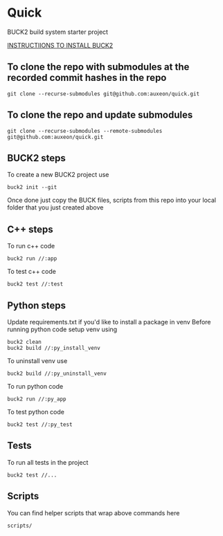 # Quick

BUCK2 build system starter project

[INSTRUCTIIONS TO INSTALL BUCK2](
https://buck2.build/docs/getting_started/#installing-buck2)

## To clone the repo with submodules at the recorded commit hashes in the repo
```
git clone --recurse-submodules git@github.com:auxeon/quick.git
```

## To clone the repo and update submodules
```
git clone --recurse-submodules --remote-submodules git@github.com:auxeon/quick.git
```

## BUCK2 steps
To create a new BUCK2 project use
```
buck2 init --git
```

Once done just copy the BUCK files, scripts from this repo into your local folder that you just created above

## C++ steps
To run c++ code
```
buck2 run //:app
```

To test c++ code
```
buck2 test //:test
```

## Python steps
Update requirements.txt if you'd like to install a package in venv
Before running python code setup venv using
```
buck2 clean
buck2 build //:py_install_venv
```

To uninstall venv use
```
buck2 build //:py_uninstall_venv
```
To run python code
```
buck2 run //:py_app
```

To test python code
```
buck2 test //:py_test
```

## Tests
To run all tests in the project
```
buck2 test //...
```

## Scripts
You can find helper scripts that wrap above commands here
```
scripts/
```